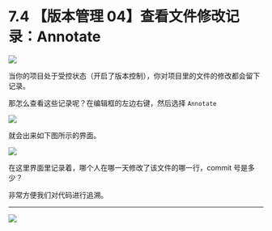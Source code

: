 # 7.4 【版本管理 04】查看文件修改记录：Annotate

![](http://image.iswbm.com/20200804124133.png)

当你的项目处于受控状态（开启了版本控制），你对项目里的文件的修改都会留下记录。

那怎么查看这些记录呢？在编辑框的左边右键，然后选择 `Annotate`

![](http://image.iswbm.com/image-20200826215417743.png)

就会出来如下图所示的界面。

![](http://image.iswbm.com/image-20200826215342363.png)

在这里界面里记录着，哪个人在哪一天修改了该文件的哪一行，commit 号是多少？

非常方便我们对代码进行追溯。



---

![](http://image.iswbm.com/20200607174235.png)